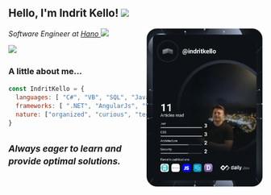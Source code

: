 <h2> Hello, I'm Indrit Kello! <img src="https://media.giphy.com/media/Y4VFF2hJTGjm6yp69i/giphy.gif" width="30"></h2>
<!--<img align='right' src="https://media.giphy.com/media/gIl90vrqMIjm3MO4Xi/giphy.gif" width="230"><a href="https://app.daily.dev/indritkello">-->

<img align='right' src="https://github.com/indritkello/indritkello/blob/master/devcard.svg" width="230" alt="Indrit Kello's Dev Card" />
<p>
  <em>
    Software Engineer at <a href="http://www.hano.no">Hano </a><img src="https://media.giphy.com/media/LPmCQHEnnO1VlYXTfl/source.gif" width="30">
  </em>
</p>


<a href="https://www.linkedin.com/in/indrit-kello/" target="_blank"><img src="https://img.shields.io/badge/-indritkello-blue?style=flat-square&logo=Linkedin&logoColor=white&link=https://www.linkedin.com/in/indritkello/" ></a>


### A little about me...  
```javascript
const IndritKello = {
  languages: [ "C#", "VB", "SQL", "Javascript", "R", "C++", "Java" ],
  frameworks: [ ".NET", "AngularJs", "VueJs", "ReactNative" ],  
  nature: ["organized", "curious", "technology enthusiast"]  
}
```
<em><small>Always eager to learn and provide optimal solutions.</small></em>
---
